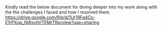 Kindly read the below document for diving deeper into my work along with the the challenges I faced and how I  resolved them.
https://drive.google.com/file/d/1Ur19Fa4Cs-E1rPXup_fARxvhVTEMrTRp/view?usp=sharing
